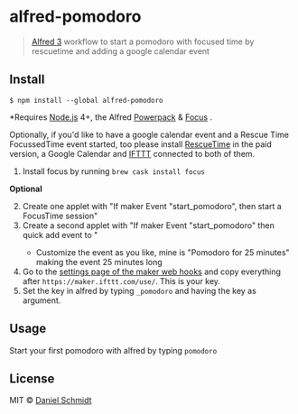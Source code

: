# alfred-pomodoro

> [Alfred 3](https://www.alfredapp.com) workflow to start a pomodoro with focused time by rescuetime and adding a google calendar event

## Install

```
$ npm install --global alfred-pomodoro
```

\*Requires [Node.js](https://nodejs.org) 4+, the Alfred [Powerpack](https://www.alfredapp.com/powerpack/) & [Focus](https://heyfocus.com/) .

Optionally, if you'd like to have a google calendar event and a Rescue Time FocussedTime event started, too please install [RescueTime](https://www.rescuetime.com/) in the paid version, a Google Calendar and [IFTTT](ifttt.com) connected to both of them.

1. Install focus by running `brew cask install focus`

**Optional**

2. Create one applet with "If maker Event "start_pomodoro", then start a FocusTime session"
3. Create a second applet with "If maker Event "start_pomodoro" then quick add event to <your calendar>"
   * Customize the event as you like, mine is "Pomodoro for 25 minutes" making the event 25 minutes long
4. Go to the [settings page of the maker web hooks](https://ifttt.com/services/maker_webhooks/settings) and copy everything after `https://maker.ifttt.com/use/`. This is your key.
5. Set the key in alfred by typing `_pomodoro` and having the key as argument.

## Usage

Start your first pomodoro with alfred by typing `pomodoro`

## License

MIT © [Daniel Schmidt](https://danielmschmidt.de)
